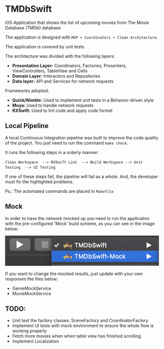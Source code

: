 # TMDbSwift
iOS Application that shows the list of upcoming movies from The Movie Database (TMDb) database

The application is designed with 
`MVP + Coordinators + Clean Architecture`.

The application is covered by unit tests.

The architecture was divided with the following layers: 

* **Presentation Layer:** Coordinators, Factories, Presenters, ViewControllers, TableView and Cells
* **Domain Layer:** Interactors and Repositories
* **Data layer:** API and Services for network requests

Frameworks adopted:

* **Quick/Nimble:** Used to implement unit tests in a Behavior-driven style
* **Moya:** Used to handle network requests
* **RXSwift:** Used to lint code and apply code format

## Local Pipeline

A local Continuous Integration pipeline was built to improve the code quality of the project. 
You just need to run the command `make check`.

It runs the following steps in a orderly manner:

`Clean Workspace  --> RXSwift Lint  --> Build Workspace --> Unit Testing  --> UI Testing`

If one of these steps fail, the pipeline will fail as a whole. And, the developer must fix the highlighted problems.

Ps.: The automated commands are placed in `Makefile`

## Mock

In order to have the network mocked up you need to run the application with the pre-configured 'Mock' build scheme, as you can see in the image below:

![Mock Build Environment](images/mockEnvironmentScheme.png)

If you want to change the mocked results, just update with your own responses the files below:

* GenreMockService
* MovieMockService

## TODO: 
* Unit test the factory classes: SceneFactory and CoordinatorFactory
* Implement UI tests with mock environment to ensure the whole flow is working properly
* Fetch more movies when when table view has finished scrolling
* Implement Localization
